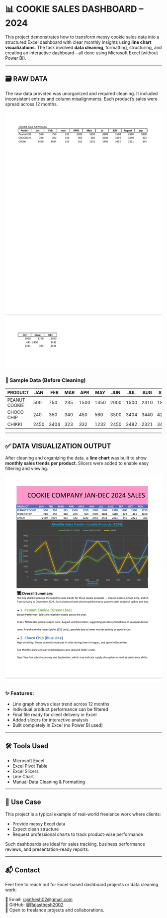 # 📊 COOKIE SALES DASHBOARD – 2024

This project demonstrates how to transform messy cookie sales data into a structured Excel dashboard with clear monthly insights using **line chart visualizations**. The task involved **data cleaning**, formatting, structuring, and creating an interactive dashboard—all done using Microsoft Excel (without Power BI).

---

## 🗃️ RAW DATA

The raw data provided was unorganized and required cleaning. It included inconsistent entries and column misalignments. Each product’s sales were spread across 12 months.

![Raw Sales Data](https://github.com/Rajathesh2002/ookie-sales-dashboard-2024/blob/main/COOKIE%20RAW%20DATA.jpg)

### 🔢 Sample Data (Before Cleaning)

| PRODUCT        | JAN | FEB | MAR | APR | MAY  | JUN  | JUL  | AUG  | SEP  | OCT  | NOV  | DEC  |
|----------------|-----|-----|-----|-----|------|------|------|------|------|------|------|------|
| PEANUT COOKIE  | 500 | 750 | 235 | 1500| 1350 | 2000 | 1500 | 2310 | 1800 | 1900 | 1750 | 2050 |
| CHOCO CHIP     | 240 | 350 | 340 | 450 | 560  | 3500 | 3404 | 3440 | 423  | 443  | 1450 | 3432 |
| CHIKKI         | 2450| 3404| 323 | 332 | 1232 | 2450 | 3482 | 2321 | 345  | 2321 | 323  | 2121 |

---

## ✅ DATA VISUALIZATION OUTPUT

After cleaning and organizing the data, a **line chart** was built to show **monthly sales trends per product**. Slicers were added to enable easy filtering and viewing.

![Sales Visualization](https://github.com/Rajathesh2002/ookie-sales-dashboard-2024/blob/main/COOKIE%20SALES%20DATA%20VISUALIZATION.jpg)

### ✨ Features:
- Line graph shows clear trend across 12 months
- Individual product performance can be filtered
- Final file ready for client delivery in Excel
- Added slicers for interactive analysis
- Built completely in Excel (no Power BI used)

---

## 🛠️ Tools Used

- Microsoft Excel  
- Excel Pivot Table  
- Excel Slicers  
- Line Chart  
- Manual Data Cleaning & Formatting

---

## 💼 Use Case

This project is a typical example of real-world freelance work where clients:
- Provide messy Excel data
- Expect clean structure
- Request professional charts to track product-wise performance

Such dashboards are ideal for sales tracking, business performance reviews, and presentation-ready reports.

---
## 📬 Contact

Feel free to reach out for Excel-based dashboard projects or data cleaning work:

📧 Email: rajathesh02@gmail.com  
🔗 GitHub: [@Rajasthesh2002](https://github.com/Rajasthesh2002)  
💼 Open to freelance projects and collaborations.




